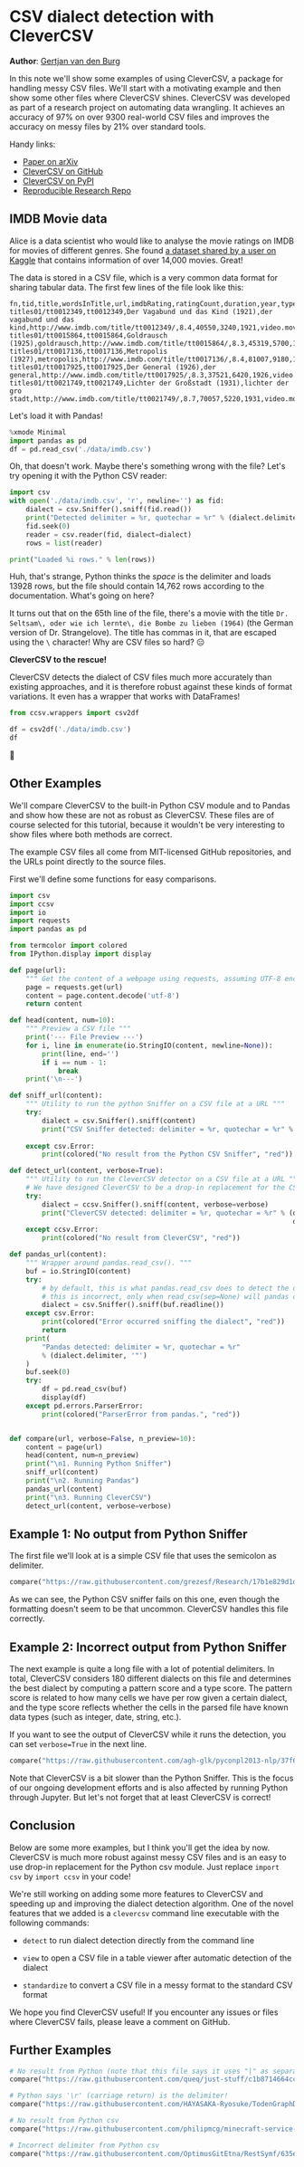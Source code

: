 # CSV dialect detection with CleverCSV

**Author**: [Gertjan van den Burg](https://gertjan.dev)

In this note we'll show some examples of using CleverCSV, a package for 
handling messy CSV files. We'll start with a motivating example and then show 
some other files where CleverCSV shines. CleverCSV was developed as part of a 
research project on automating data wrangling. It achieves an accuracy of 97% 
on over 9300 real-world CSV files and improves the accuracy on messy files by 
21% over standard tools.

Handy links:

 - [Paper on arXiv](https://arxiv.org/abs/1811.11242)
 - [CleverCSV on GitHub](https://github.com/alan-turing-institute/CleverCSV)
 - [CleverCSV on PyPI](https://pypi.org/project/clevercsv/)
 - [Reproducible Research Repo](https://github.com/alan-turing-institute/CSV_Wrangling/)

## IMDB Movie data

Alice is a data scientist who would like to analyse the movie ratings on IMDB 
for movies of different genres. She found [a dataset shared by a user on 
Kaggle](https://www.kaggle.com/orgesleka/imdbmovies) that contains information 
of over 14,000 movies. Great! 

The data is stored in a CSV file, which is a very common data format for 
sharing tabular data. The first few lines of the file look like this:

```
fn,tid,title,wordsInTitle,url,imdbRating,ratingCount,duration,year,type,nrOfWins,nrOfNominations,nrOfPhotos,nrOfNewsArticles,nrOfUserReviews,nrOfGenre,Action,Adult,Adventure,Animation,Biography,Comedy,Crime,Documentary,Drama,Family,Fantasy,FilmNoir,GameShow,History,Horror,Music,Musical,Mystery,News,RealityTV,Romance,SciFi,Short,Sport,TalkShow,Thriller,War,Western
titles01/tt0012349,tt0012349,Der Vagabund und das Kind (1921),der vagabund und das kind,http://www.imdb.com/title/tt0012349/,8.4,40550,3240,1921,video.movie,1,0,19,96,85,3,0,0,0,0,0,1,0,0,1,1,0,0,0,0,0,0,0,0,0,0,0,0,0,0,0,0,0,0
titles01/tt0015864,tt0015864,Goldrausch (1925),goldrausch,http://www.imdb.com/title/tt0015864/,8.3,45319,5700,1925,video.movie,2,1,35,110,122,3,0,0,1,0,0,1,0,0,0,1,0,0,0,0,0,0,0,0,0,0,0,0,0,0,0,0,0,0
titles01/tt0017136,tt0017136,Metropolis (1927),metropolis,http://www.imdb.com/title/tt0017136/,8.4,81007,9180,1927,video.movie,3,4,67,428,376,2,0,0,0,0,0,0,0,0,1,0,0,0,0,0,0,0,0,0,0,0,0,1,0,0,0,0,0,0
titles01/tt0017925,tt0017925,Der General (1926),der general,http://www.imdb.com/title/tt0017925/,8.3,37521,6420,1926,video.movie,1,1,53,123,219,3,1,0,1,0,0,1,0,0,0,0,0,0,0,0,0,0,0,0,0,0,0,0,0,0,0,0,0,0
titles01/tt0021749,tt0021749,Lichter der Großstadt (1931),lichter der gro stadt,http://www.imdb.com/title/tt0021749/,8.7,70057,5220,1931,video.movie,2,0,38,187,186,3,0,0,0,0,0,1,0,0,1,0,0,0,0,0,0,0,0,0,0,0,1,0,0,0,0,0,0,0
```

Let's load it with Pandas!

```python
%xmode Minimal
import pandas as pd
df = pd.read_csv('./data/imdb.csv')
```

Oh, that doesn't work. Maybe there's something wrong with the file? Let's try 
opening it with the Python CSV reader:

```python
import csv
with open('./data/imdb.csv', 'r', newline='') as fid:
    dialect = csv.Sniffer().sniff(fid.read())
    print("Detected delimiter = %r, quotechar = %r" % (dialect.delimiter, dialect.quotechar))
    fid.seek(0)
    reader = csv.reader(fid, dialect=dialect)
    rows = list(reader)

print("Loaded %i rows." % len(rows))
```

Huh, that's strange, Python thinks the *space* is the delimiter and loads 
13928 rows, but the file should contain 14,762 rows according to the 
documentation.  What's going on here?

It turns out that on the 65th line of the file, there's a movie with the title 
``Dr. Seltsam\, oder wie ich lernte\, die Bombe zu lieben (1964)`` (the German 
version of Dr. Strangelove).  The title has commas in it, that are escaped 
using the ``\`` character!  Why are CSV files so hard? 😑

**CleverCSV to the rescue!**

CleverCSV detects the dialect of CSV files much more accurately than existing 
approaches, and it is therefore robust against these kinds of format 
variations. It even has a wrapper that works with DataFrames!

```python
from ccsv.wrappers import csv2df

df = csv2df('./data/imdb.csv')
df
```

🎉

## Other Examples

We'll compare CleverCSV to the built-in Python CSV module and to Pandas and 
show how these are not as robust as CleverCSV. These files are of course 
selected for this tutorial, because it wouldn't be very interesting to show 
files where both methods are correct.

The example CSV files all come from MIT-licensed GitHub repositories, and the 
URLs point directly to the source files.

First we'll define some functions for easy comparisons.

```python
import csv
import ccsv
import io
import requests
import pandas as pd

from termcolor import colored
from IPython.display import display

def page(url):
    """ Get the content of a webpage using requests, assuming UTF-8 encoding """
    page = requests.get(url)
    content = page.content.decode('utf-8')
    return content

def head(content, num=10):
    """ Preview a CSV file """
    print('--- File Preview ---')
    for i, line in enumerate(io.StringIO(content, newline=None)):
        print(line, end='')
        if i == num - 1:
            break
    print('\n---')

def sniff_url(content):
    """ Utility to run the python Sniffer on a CSV file at a URL """
    try:
        dialect = csv.Sniffer().sniff(content)
        print("CSV Sniffer detected: delimiter = %r, quotechar = %r" % (dialect.delimiter,
                                                                        dialect.quotechar))
    except csv.Error:
        print(colored("No result from the Python CSV Sniffer", "red"))

def detect_url(content, verbose=True):
    """ Utility to run the CleverCSV detector on a CSV file at a URL """
    # We have designed CleverCSV to be a drop-in replacement for the CSV module
    try:
        dialect = ccsv.Sniffer().sniff(content, verbose=verbose)
        print("CleverCSV detected: delimiter = %r, quotechar = %r" % (dialect.delimiter, 
                                                                      dialect.quotechar))
    except ccsv.Error:
        print(colored("No result from CleverCSV", "red"))

def pandas_url(content):
    """ Wrapper around pandas.read_csv(). """
    buf = io.StringIO(content)
    try:
        # by default, this is what pandas.read_csv does to detect the delimiter
        # this is incorrect, only when read_csv(sep=None) will pandas detect
        dialect = csv.Sniffer().sniff(buf.readline())
    except csv.Error:
        print(colored("Error occurred sniffing the dialect", "red"))
        return
    print(
        "Pandas detected: delimiter = %r, quotechar = %r"
        % (dialect.delimiter, '"')
    )
    buf.seek(0)
    try:
        df = pd.read_csv(buf)
        display(df)
    except pd.errors.ParserError:
        print(colored("ParserError from pandas.", "red"))


def compare(url, verbose=False, n_preview=10):
    content = page(url)
    head(content, num=n_preview)
    print("\n1. Running Python Sniffer")
    sniff_url(content)
    print("\n2. Running Pandas")
    pandas_url(content)
    print("\n3. Running CleverCSV")
    detect_url(content, verbose=verbose)
```


## Example 1: No output from Python Sniffer

The first file we'll look at is a simple CSV file that uses the semicolon as delimiter. 


```python
compare("https://raw.githubusercontent.com/grezesf/Research/17b1e829d1d4b8954661270bd8b099e74bb45ce7/Reservoirs/Task0_Replication/code/preprocessing/factors.csv")
```

As we can see, the Python CSV sniffer fails on this one, even though the 
formatting doesn't seem to be that uncommon. CleverCSV handles this file 
correctly.

## Example 2: Incorrect output from Python Sniffer

The next example is quite a long file with a lot of potential delimiters. In 
total, CleverCSV considers 180 different dialects on this file and determines 
the best dialect by computing a pattern score and a type score. The pattern 
score is related to how many cells we have per row given a certain dialect, 
and the type score reflects whether the cells in the parsed file have known 
data types (such as integer, date, string, etc.). 

If you want to see the output of CleverCSV while it runs the detection, you 
can set ``verbose=True`` in the next line.

```python
compare("https://raw.githubusercontent.com/agh-glk/pyconpl2013-nlp/37f6f50a45fc31c1a5ad25010fff681a8ce645b8/gsm.csv", verbose=False)
```

Note that CleverCSV is a bit slower than the Python Sniffer. This is the focus 
of our ongoing development efforts and is also affected by running Python 
through Jupyter. But let's not forget that at least CleverCSV is correct!

## Conclusion

Below are some more examples, but I think you'll get the idea by now. 
CleverCSV is much more robust against messy CSV files and is an easy to use 
drop-in replacement for the Python csv module. Just replace ``import csv`` by 
``import ccsv`` in your code!

We're still working on adding some more features to CleverCSV and speeding up 
and improving the dialect detection algorithm. One of the novel features that 
we added is a ``clevercsv`` command line executable with the following 
commands:

- ``detect`` to run dialect detection directly from the command line

- ``view`` to open a CSV file in a table viewer after automatic detection of 
  the dialect

- ``standardize`` to convert a CSV file in a messy format to the standard CSV 
  format


We hope you find CleverCSV useful! If you encounter any issues or files where 
CleverCSV fails, please leave a comment on GitHub.

## Further Examples


```python
# No result from Python (note that this file says it uses "|" as separator, but actually uses ","!)
compare("https://raw.githubusercontent.com/queq/just-stuff/c1b8714664cc674e1fc685bd957eac548d636a43/pov/TopFixed/build/project_r_pad.csv", n_preview=30)
```

```python
# Python says '\r' (carriage return) is the delimiter!
compare("https://raw.githubusercontent.com/HAYASAKA-Ryosuke/TodenGraphDay/8f052219d037edabebd488e5f6dc2ddbe8367dc1/juyo-j.csv")
```

```python
# No result from Python csv
compare("https://raw.githubusercontent.com/philipmcg/minecraft-service-windows/774892ff0c27a76b6db20ba3750149c19b7a3351/MinecraftService/MinecraftService/gcsv_sample.csv")
```

```python
# Incorrect delimiter from Python csv
compare("https://raw.githubusercontent.com/OptimusGitEtna/RestSymf/635e4ad8a288cde64b306126c986213de71a4f4a/Python-3.4.2/Doc/tools/sphinxext/susp-ignored.csv")
```
